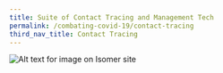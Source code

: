 ```yaml
---
title: Suite of Contact Tracing and Management Tech
permalink: /combating-covid-19/contact-tracing
third_nav_title: Contact Tracing
---
```

![Alt text for image on Isomer site](/images/covid-19/COVID-19-contact-tracing-and-management.png)